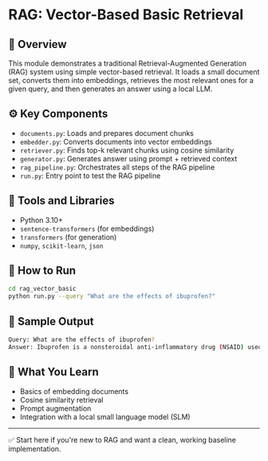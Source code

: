 # RAG: Vector-Based Basic Retrieval

## 🧠 Overview

This module demonstrates a traditional Retrieval-Augmented Generation (RAG) system using simple vector-based retrieval. It loads a small document set, converts them into embeddings, retrieves the most relevant ones for a given query, and then generates an answer using a local LLM.

## ⚙️ Key Components

* `documents.py`: Loads and prepares document chunks
* `embedder.py`: Converts documents into vector embeddings
* `retriever.py`: Finds top-k relevant chunks using cosine similarity
* `generator.py`: Generates answer using prompt + retrieved context
* `rag_pipeline.py`: Orchestrates all steps of the RAG pipeline
* `run.py`: Entry point to test the RAG pipeline

## 🧰 Tools and Libraries

* Python 3.10+
* `sentence-transformers` (for embeddings)
* `transformers` (for generation)
* `numpy`, `scikit-learn`, `json`

## 🚀 How to Run

```bash
cd rag_vector_basic
python run.py --query "What are the effects of ibuprofen?"
```

## 🧪 Sample Output

```bash
Query: What are the effects of ibuprofen?
Answer: Ibuprofen is a nonsteroidal anti-inflammatory drug (NSAID) used for pain relief, reducing fever, and inflammation.
```

## 🎯 What You Learn

* Basics of embedding documents
* Cosine similarity retrieval
* Prompt augmentation
* Integration with a local small language model (SLM)

---

✅ Start here if you're new to RAG and want a clean, working baseline implementation.
